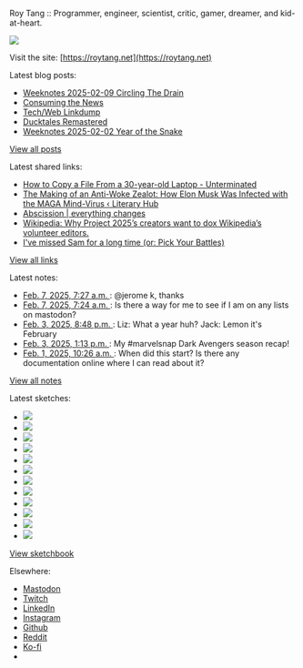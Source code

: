 Roy Tang :: Programmer, engineer, scientist, critic, gamer, dreamer, and kid-at-heart.

![](https://roytang.net/static/img/profile.jpg)

Visit the site: [https://roytang.net](https://roytang.net)

Latest blog posts:

- [Weeknotes 2025-02-09 Circling The Drain](https://roytang.net/2025/02/weeknotes-02-09/)
- [Consuming the News](https://roytang.net/2025/02/consuming-news/)
- [Tech/Web Linkdump](https://roytang.net/2025/02/tech-web-linkdump/)
- [Ducktales Remastered](https://roytang.net/2025/02/ducktales-remastered/)
- [Weeknotes 2025-02-02 Year of the Snake](https://roytang.net/2025/02/weeknotes-02-02/)

[View all posts](https://roytang.net/blog)

Latest shared links:

- [How to Copy a File From a 30-year-old Laptop - Unterminated](https://roytang.net/2025/02/426bc5afe6f028f3c17ccce62e8a3239/)
- [The Making of an Anti-Woke Zealot: How Elon Musk Was Infected with the MAGA Mind-Virus ‹ Literary  Hub](https://roytang.net/2025/02/dbb53f29cafe5c5195498935c07ef64c/)
- [Abscission | everything changes](https://roytang.net/2025/02/a2d8ec52a119bfc49f27056325bd1e9c/)
- [Wikipedia: Why Project 2025’s creators want to dox Wikipedia’s volunteer editors.](https://roytang.net/2025/02/a129e3cbef45a17c3e0b43fc174aee4d/)
- [I&#x27;ve missed Sam for a long time (or: Pick Your Battles)](https://roytang.net/2025/02/3b6ffd2fb2ceec5ccc386691fb1d0295/)

[View all links](https://roytang.net/links)

Latest notes:

- [Feb. 7, 2025, 7:27 a.m. ](https://roytang.net/2025/02/113959530653000406/): @jerome k, thanks
- [Feb. 7, 2025, 7:24 a.m. ](https://roytang.net/2025/02/113959517617315522/): Is there a way for me to see if I am on any lists on mastodon?
- [Feb. 3, 2025, 8:48 p.m. ](https://roytang.net/2025/02/113940030140368161/): Liz: What a year huh? Jack: Lemon it&#x27;s February
- [Feb. 3, 2025, 1:13 p.m. ](https://roytang.net/2025/02/113938242629789627/): My #marvelsnap Dark Avengers season recap!
- [Feb. 1, 2025, 10:26 a.m. ](https://roytang.net/2025/02/mab6ii6/): When did this start? Is there any documentation online where I can read about it?

[View all notes](https://roytang.net/notes)

Latest sketches:


- ![](https://roytang.net/media/cache/32/e6/32e6bccc49e8369f7e33d4b393e24821.jpg)
- ![](https://roytang.net/media/cache/6d/bb/6dbb65d9198fe1692eed00385ef079c4.jpg)
- ![](https://roytang.net/media/cache/55/78/5578c142afd534e31f9723865e041b14.jpg)
- ![](https://roytang.net/media/cache/11/0b/110b905affbef32264adf4c2f7a3e608.jpg)
- ![](https://roytang.net/media/cache/60/c6/60c68c0db7d473687683874eb35fb4f8.jpg)
- ![](https://roytang.net/media/cache/55/80/5580f7da860316f676969d8b08f2066f.jpg)
- ![](https://roytang.net/media/cache/de/79/de796fdabfe4c65636e385f4dabe7d7d.jpg)
- ![](https://roytang.net/media/cache/f2/b0/f2b07114ca00b8f1da1d37307ce9d52b.jpg)
- ![](https://roytang.net/media/cache/ba/d5/bad5f72b2a016bb45c230ceffd2dc203.jpg)
- ![](https://roytang.net/media/cache/97/f4/97f4800a23c3d65586f62a9904baf15c.jpg)
- ![](https://roytang.net/media/cache/98/b7/98b731ba93be900ebd53bfd8fb391b40.jpg)
- ![](https://roytang.net/media/cache/88/e5/88e59dd5a9e6be8fc0b0d50b79e15161.jpg)

[View sketchbook](https://roytang.net/albums/sketchbook)


Elsewhere:

- [Mastodon](https://indieweb.social/@roytang)
- [Twitch](https://twitch.tv/twitchyroy)
- [LinkedIn](https://www.linkedin.com/in/roytang)
- [Instagram](https://instagram.com/roytang0400)
- [Github](https://github.com/roytang)
- [Reddit](https://reddit.com/u/hungryroy)
- [Ko-fi](https://ko-fi.com/roytang)
- [](mailto:hello@roytang.net)